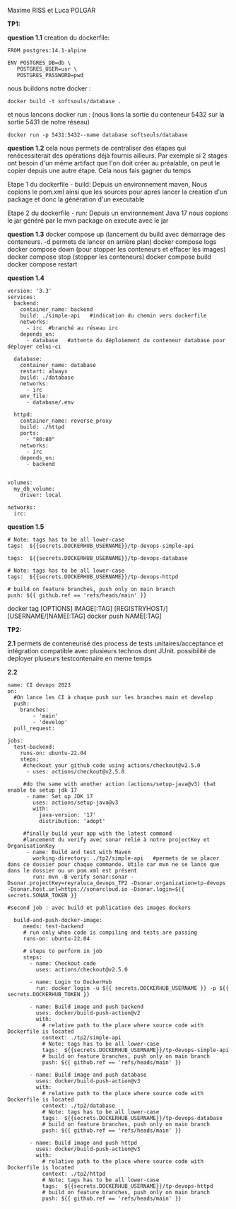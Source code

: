 Maxime RISS et Luca POLGAR

****TP1:****

****question 1.1****
creation du dockerfile:

```
FROM postgres:14.1-alpine

ENV POSTGRES_DB=db \
   POSTGRES_USER=usr \
   POSTGRES_PASSWORD=pwd
```

nous buildons notre docker : 

```
docker build -t softsouls/database .
```

et nous lancons docker run :
(nous lions la sortie du conteneur 5432 sur la sortie 5431 de notre réseau)

```
docker run -p 5431:5432--name database softsouls/database
```


****question 1.2****
cela nous permets de centraliser des étapes qui renécessiterait des opérations déjà fournis ailleurs.
Par exemple si 2 stages ont besoin d'un même artifact que l'on doit créer au préalable, on peut le copier depuis une autre étape. Cela nous fais gagner du temps 

Etape 1 du dockerfile - build:
Depuis un environnement maven,
Nous copions le pom.xml ainsi que les sources
pour apres lancer la creation d'un package et donc la génération d'un executable

Etape 2 du dockerfile - run:
Depuis un environnement Java 17
nous copions le jar généré par le mvn package
on execute avec le jar

****question 1.3****
docker compose up (lancement du build avec démarrage des conteneurs. -d permets de lancer en arrière plan)
docker compose logs
docker compose down (pour stopper les conteneurs et effacer les images)
docker compose stop (stopper les conteneurs)
docker compose build
docker compose restart


****question 1.4****

```
version: '3.3'
services:
  backend:
    container_name: backend
    build: ./simple-api   #indication du chemin vers dockerfile
    networks:
      - irc  #branché au réseau irc
    depends_on:
      - database   #attente du déploiement du conteneur database pour déployer celui-ci

  database:
    container_name: database
    restart: always
    build: ./database
    networks:
      - irc
    env_file:
      - database/.env

  httpd:
    container_name: reverse_proxy
    build: ./httpd
    ports:
      - "80:80"
    networks:
      - irc
    depends_on:
      - backend


volumes:
  my_db_volume:
    driver: local

networks:
  irc:
```



****question 1.5****

```
# Note: tags has to be all lower-case
tags:  ${{secrets.DOCKERHUB_USERNAME}}/tp-devops-simple-api

tags:  ${{secrets.DOCKERHUB_USERNAME}}/tp-devops-database

# Note: tags has to be all lower-case
tags:  ${{secrets.DOCKERHUB_USERNAME}}/tp-devops-httpd

# build on feature branches, push only on main branch
push: ${{ github.ref == 'refs/heads/main' }}
```

docker tag [OPTIONS] IMAGE[:TAG] [REGISTRYHOST/][USERNAME/]NAME[:TAG]
docker push NAME[:TAG]
		   
		   
		   
		   
		   



****TP2:****

****2.1****
permets de conteneurisé des process de tests unitaires/acceptance et intégration compatible avec plusieurs technos dont JUnit.
possibilité de deployer pluseurs testcontenaire en meme temps 




****2.2****

```
name: CI devops 2023
on:
  #On lance les CI à chaque push sur les branches main et develop
  push:
    branches: 
        - 'main'
        - 'develop'
  pull_request:

jobs:
  test-backend: 
    runs-on: ubuntu-22.04
    steps:
     #checkout your github code using actions/checkout@v2.5.0
      - uses: actions/checkout@v2.5.0

     #do the same with another action (actions/setup-java@v3) that enable to setup jdk 17
      - name: Set up JDK 17
        uses: actions/setup-java@v3
        with:
          java-version: '17'
          distribution: 'adopt'

     #finally build your app with the latest command
     #lancement du verify avec sonar relié à notre projectKey et OrganisationKey
      - name: Build and test with Maven
        working-directory: ./tp2/simple-api   #permets de se placer dans ce dossier pour chaque commande. Utile car mvn ne se lance que dans le dossier ou un pom.xml est présent
        run: mvn -B verify sonar:sonar -Dsonar.projectKey=reyraluca_devops_TP2 -Dsonar.organization=tp-devops -Dsonar.host.url=https://sonarcloud.io -Dsonar.login=${{ secrets.SONAR_TOKEN }}

#second job : avec build et publication des images dockers
        
  build-and-push-docker-image:
     needs: test-backend
     # run only when code is compiling and tests are passing
     runs-on: ubuntu-22.04

     # steps to perform in job
     steps:
       - name: Checkout code
         uses: actions/checkout@v2.5.0
         
       - name: Login to DockerHub
         run: docker login -u ${{ secrets.DOCKERHUB_USERNAME }} -p ${{ secrets.DOCKERHUB_TOKEN }}

       - name: Build image and push backend
         uses: docker/build-push-action@v2
         with:
           # relative path to the place where source code with Dockerfile is located
           context: ./tp2/simple-api
           # Note: tags has to be all lower-case
           tags:  ${{secrets.DOCKERHUB_USERNAME}}/tp-devops-simple-api
           # build on feature branches, push only on main branch
           push: ${{ github.ref == 'refs/heads/main' }}

       - name: Build image and push database
         uses: docker/build-push-action@v3
         with:
           # relative path to the place where source code with Dockerfile is located
           context: ./tp2/database
           # Note: tags has to be all lower-case
           tags:  ${{secrets.DOCKERHUB_USERNAME}}/tp-devops-database
           # build on feature branches, push only on main branch
           push: ${{ github.ref == 'refs/heads/main' }}

       - name: Build image and push httpd
         uses: docker/build-push-action@v3
         with:
           # relative path to the place where source code with Dockerfile is located
           context: ./tp2/httpd
           # Note: tags has to be all lower-case
           tags:  ${{secrets.DOCKERHUB_USERNAME}}/tp-devops-httpd
           # build on feature branches, push only on main branch
           push: ${{ github.ref == 'refs/heads/main' }}
```


